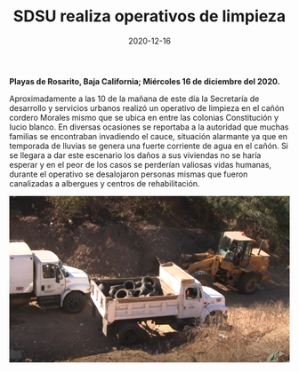 ﻿---
layout: blog
title:  "SDSU realiza operativos de limpieza"
date:   2020-12-16
categories: playas de rosarito
permalink: /:categories/:title:output_ext
image: /img/cnr/2020-12-16-sdsu-realiza.png
alt: "SDSU realiza operativos de limpieza"
autor: 
---


**Playas de Rosarito, Baja California; Miércoles 16 de  diciembre del 2020.**

Aproximadamente a las 10 de la mañana de este día la Secretaría de desarrollo y servicios urbanos realizó un operativo de limpieza en el cañón cordero Morales mismo que se ubica en entre las colonias Constitución y lucio blanco.
En diversas ocasiones se reportaba a la autoridad que muchas familias se encontraban invadiendo el cauce, situación alarmante ya que en temporada de lluvias se genera una fuerte corriente de agua en el cañón.
Si se llegara a dar este escenario los daños a sus viviendas no se haría esperar y en el peor de los casos se perderían valiosas vidas humanas, durante el operativo se desalojaron personas mismas que fueron canalizadas a albergues y centros de rehabilitación.

<div id="carouselExampleSlidesOnly" class="carousel slide" data-ride="carousel">
  <div class="carousel-inner">
    <div class="carousel-item active">
       <img class="d-block w-100" src="/img/cnr/2020-12-16-sdsu-realiza.png" loading="lazy"  alt="SDSU realiza operativos de limpieza">
    </div>
  </div>
</div>